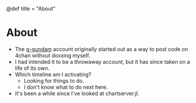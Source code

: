 @def title = "About"

# About

- The [g-gundam](https://github.com/g-gundam) account originally started out as a way to post code on 4chan without doxxing myself.
- I had intended it to be a throwaway account, but it has since taken on a life of its own.
- Which timeline am I activating?
  + Looking for things to do.
  + I don't know what to do next here.
- It's been a while since I've looked at chartserver.jl.
